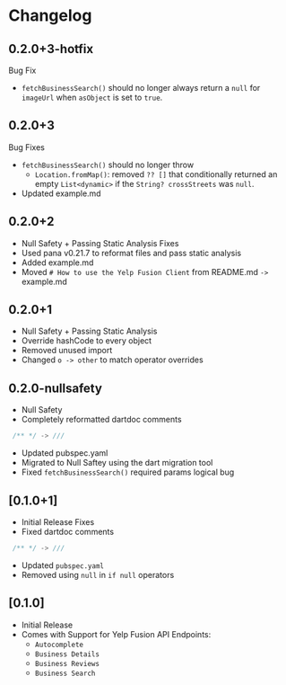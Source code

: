 # Changelog

## 0.2.0+3-hotfix

Bug Fix

* `fetchBusinessSearch()` should no longer always return a `null` for `imageUrl` when `asObject` is set to `true`.

## 0.2.0+3

Bug Fixes

* `fetchBusinessSearch()` should no longer throw
  * `Location.fromMap()`: removed `?? []` that conditionally returned an empty `List<dynamic>` if the `String? crossStreets` was `null`.
* Updated example.md

## 0.2.0+2

* Null Safety + Passing Static Analysis Fixes
* Used pana v0.21.7 to reformat files and pass static analysis
* Added example.md
* Moved `# How to use the Yelp Fusion Client` from README.md `->` example.md

## 0.2.0+1

* Null Safety + Passing Static Analysis
* Override hashCode to every object
* Removed unused import
* Changed `o -> other` to match operator overrides

## 0.2.0-nullsafety

* Null Safety
* Completely reformatted dartdoc comments

```dart
 /** */ -> /// 
```

* Updated pubspec.yaml
* Migrated to Null Saftey using the dart migration tool
* Fixed `fetchBusinessSearch()` required params logical bug

## [0.1.0+1]

* Initial Release Fixes
* Fixed dartdoc comments

```dart
 /** */ -> /// 
```

* Updated `pubspec.yaml`
* Removed using `null` in `if null` operators

## [0.1.0]

* Initial Release
* Comes with Support for Yelp Fusion API Endpoints:
  * `Autocomplete`
  * `Business Details`
  * `Business Reviews`
  * `Business Search`
